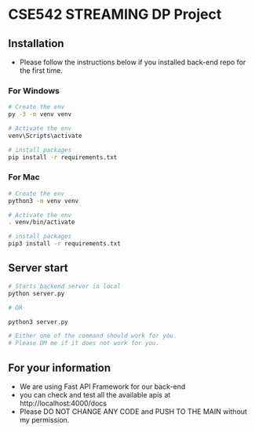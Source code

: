 # CSE542 STREAMING DP Project
## Installation

- Please follow the instructions below if you installed back-end repo for the first time.

### For Windows

```bash
# Create the env
py -3 -m venv venv

# Activate the env
venv\Scripts\activate

# install packages
pip install -r requirements.txt
```

### For Mac

```bash
# Create the env
python3 -m venv venv

# Activate the env
. venv/bin/activate

# install packages
pip3 install -r requirements.txt
```

## Server start

```bash
# Starts backend server in local
python server.py

# OR

python3 server.py

# Either one of the command should work for you.
# Please DM me if it does not work for you.
```
## For your information

- We are using Fast API Framework for our back-end
- you can check and test all the available apis at http://localhost:4000/docs
- Please DO NOT CHANGE ANY CODE and PUSH TO THE MAIN without my permission.
